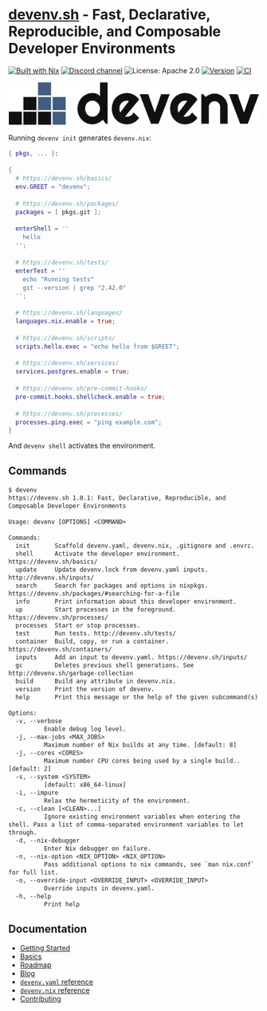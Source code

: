 # [devenv.sh](https://devenv.sh) - Fast, Declarative, Reproducible, and Composable Developer Environments

[![Built with Nix](https://builtwithnix.org/badge.svg)](https://builtwithnix.org)
[![Discord channel](https://img.shields.io/discord/1036369714731036712?color=7389D8&label=discord&logo=discord&logoColor=ffffff)](https://discord.gg/naMgvexb6q)
![License: Apache 2.0](https://img.shields.io/github/license/cachix/devenv)
[![Version](https://img.shields.io/github/v/release/cachix/devenv?color=green&label=version&sort=semver)](https://github.com/cachix/devenv/releases)
[![CI](https://github.com/cachix/devenv/actions/workflows/buildtest.yml/badge.svg)](https://github.com/cachix/devenv/actions/workflows/buildtest.yml?branch=main)

![logo](docs/assets/logo.webp)

Running ``devenv init`` generates ``devenv.nix``:

```nix
{ pkgs, ... }:

{
  # https://devenv.sh/basics/
  env.GREET = "devenv";

  # https://devenv.sh/packages/
  packages = [ pkgs.git ];

  enterShell = ''
    hello
  '';

  # https://devenv.sh/tests/
  enterTest = ''
    echo "Running tests"
    git --version | grep "2.42.0"
  '';

  # https://devenv.sh/languages/
  languages.nix.enable = true;

  # https://devenv.sh/scripts/
  scripts.hello.exec = "echo hello from $GREET";

  # https://devenv.sh/services/
  services.postgres.enable = true;

  # https://devenv.sh/pre-commit-hooks/
  pre-commit.hooks.shellcheck.enable = true;

  # https://devenv.sh/processes/
  processes.ping.exec = "ping example.com";
}

```

And ``devenv shell`` activates the environment.

## Commands

```
$ devenv
https://devenv.sh 1.0.1: Fast, Declarative, Reproducible, and Composable Developer Environments

Usage: devenv [OPTIONS] <COMMAND>

Commands:
  init       Scaffold devenv.yaml, devenv.nix, .gitignore and .envrc.
  shell      Activate the developer environment. https://devenv.sh/basics/
  update     Update devenv.lock from devenv.yaml inputs. http://devenv.sh/inputs/
  search     Search for packages and options in nixpkgs. https://devenv.sh/packages/#searching-for-a-file
  info       Print information about this developer environment.
  up         Start processes in the foreground. https://devenv.sh/processes/
  processes  Start or stop processes.
  test       Run tests. http://devenv.sh/tests/
  container  Build, copy, or run a container. https://devenv.sh/containers/
  inputs     Add an input to devenv.yaml. https://devenv.sh/inputs/
  gc         Deletes previous shell generations. See http://devenv.sh/garbage-collection
  build      Build any attribute in devenv.nix.
  version    Print the version of devenv.
  help       Print this message or the help of the given subcommand(s)

Options:
  -v, --verbose
          Enable debug log level.
  -j, --max-jobs <MAX_JOBS>
          Maximum number of Nix builds at any time. [default: 8]
  -j, --cores <CORES>
          Maximum number CPU cores being used by a single build.. [default: 2]
  -s, --system <SYSTEM>
          [default: x86_64-linux]
  -i, --impure
          Relax the hermeticity of the environment.
  -c, --clean [<CLEAN>...]
          Ignore existing environment variables when entering the shell. Pass a list of comma-separated environment variables to let through.
  -d, --nix-debugger
          Enter Nix debugger on failure.
  -n, --nix-option <NIX_OPTION> <NIX_OPTION>
          Pass additional options to nix commands, see `man nix.conf` for full list.
  -o, --override-input <OVERRIDE_INPUT> <OVERRIDE_INPUT>
          Override inputs in devenv.yaml.
  -h, --help
          Print help
```

## Documentation

- [Getting Started](https://devenv.sh/getting-started/)
- [Basics](https://devenv.sh/basics/)
- [Roadmap](https://devenv.sh/roadmap/)
- [Blog](https://devenv.sh/blog/)
- [`devenv.yaml` reference](https://devenv.sh/reference/yaml-options/)
- [`devenv.nix` reference](https://devenv.sh/reference/options/)
- [Contributing](https://devenv.sh/community/contributing/)
